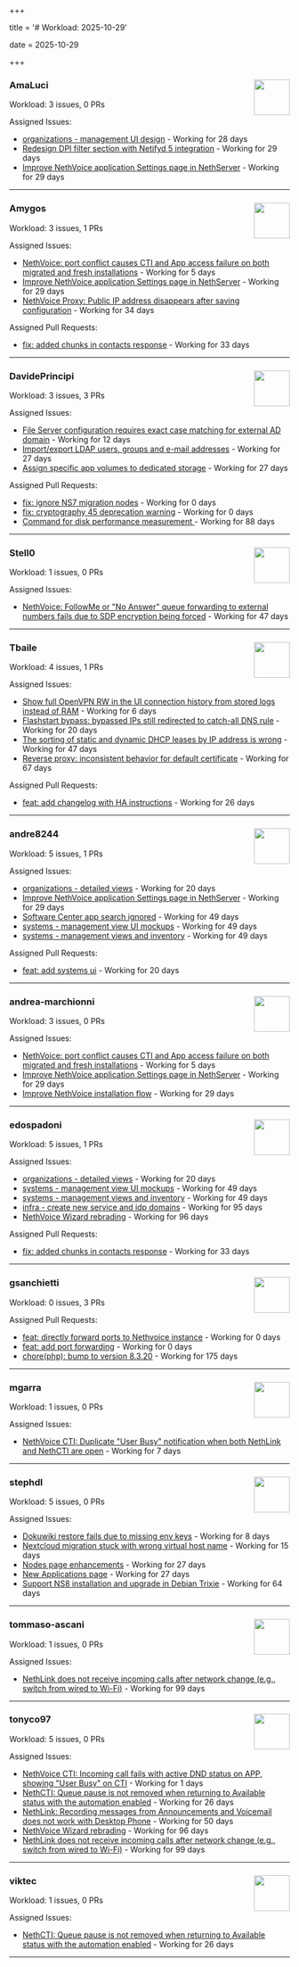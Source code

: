 +++

title = '# Workload: 2025-10-29'

date = 2025-10-29

+++

### AmaLuci <img src='https://avatars.githubusercontent.com/u/166636295?v=4&s=64' width='64' height='64' style='float:right;' /> ###
Workload: 3 issues, 0 PRs


Assigned Issues:
- [organizations - management UI design](https://github.com/NethServer/my/issues/24) - Working for 28 days
- [Redesign DPI filter section with Netifyd 5 integration](https://github.com/NethServer/dev/issues/7662) - Working for 29 days
- [Improve NethVoice application Settings page in NethServer](https://github.com/NethServer/dev/issues/7660) - Working for 29 days
---

### Amygos <img src='https://avatars.githubusercontent.com/u/510232?v=4&s=64' width='64' height='64' style='float:right;' /> ###
Workload: 3 issues, 1 PRs


Assigned Issues:
- [NethVoice: port conflict causes CTI and App access failure on both migrated and fresh installations](https://github.com/NethServer/dev/issues/7695) - Working for 5 days
- [Improve NethVoice application Settings page in NethServer](https://github.com/NethServer/dev/issues/7660) - Working for 29 days
- [NethVoice Proxy: Public IP address disappears after saving configuration](https://github.com/NethServer/dev/issues/7653) - Working for 34 days

Assigned Pull Requests:
- [fix: added chunks in contacts response](https://github.com/nethesis/ctiapp-authproxy/pull/14) - Working for 33 days
---

### DavidePrincipi <img src='https://avatars.githubusercontent.com/u/2920838?v=4&s=64' width='64' height='64' style='float:right;' /> ###
Workload: 3 issues, 3 PRs


Assigned Issues:
- [File Server configuration requires exact case matching for external AD domain](https://github.com/NethServer/dev/issues/7682) - Working for 12 days
- [Import/export LDAP users, groups and e-mail addresses](https://github.com/NethServer/dev/issues/7666) - Working for 27 days
- [Assign specific app volumes to dedicated storage](https://github.com/NethServer/dev/issues/7665) - Working for 27 days

Assigned Pull Requests:
- [fix: ignore NS7 migration nodes](https://github.com/NethServer/ns8-metrics/pull/38) - Working for 0 days
- [fix: cryptography 45 deprecation warning](https://github.com/NethServer/ns8-traefik/pull/120) - Working for 0 days
- [Command for disk performance measurement ](https://github.com/NethServer/ns8-core/pull/915) - Working for 88 days
---

### Stell0 <img src='https://avatars.githubusercontent.com/u/4547897?v=4&s=64' width='64' height='64' style='float:right;' /> ###
Workload: 1 issues, 0 PRs


Assigned Issues:
- [NethVoice: FollowMe or "No Answer" queue forwarding to external numbers fails due to SDP encryption being forced](https://github.com/NethServer/dev/issues/7627) - Working for 47 days
---

### Tbaile <img src='https://avatars.githubusercontent.com/u/8052641?v=4&s=64' width='64' height='64' style='float:right;' /> ###
Workload: 4 issues, 1 PRs


Assigned Issues:
- [Show full OpenVPN RW in the UI connection history from stored logs instead of RAM](https://github.com/NethServer/nethsecurity/issues/1404) - Working for 6 days
- [Flashstart bypass: bypassed IPs still redirected to catch-all DNS rule](https://github.com/NethServer/nethsecurity/issues/1393) - Working for 20 days
- [The sorting of static and dynamic DHCP leases by IP address is wrong](https://github.com/NethServer/nethsecurity/issues/1368) - Working for 47 days
- [Reverse proxy: inconsistent behavior for default certificate](https://github.com/NethServer/nethsecurity/issues/1354) - Working for 67 days

Assigned Pull Requests:
- [feat: add changelog with HA instructions](https://github.com/NethServer/nethsecurity-docs/pull/209) - Working for 26 days
---

### andre8244 <img src='https://avatars.githubusercontent.com/u/4612169?v=4&s=64' width='64' height='64' style='float:right;' /> ###
Workload: 5 issues, 1 PRs


Assigned Issues:
- [organizations - detailed views](https://github.com/NethServer/my/issues/25) - Working for 20 days
- [Improve NethVoice application Settings page in NethServer](https://github.com/NethServer/dev/issues/7660) - Working for 29 days
- [Software Center app search ignored](https://github.com/NethServer/dev/issues/7620) - Working for 49 days
- [systems - management view UI mockups](https://github.com/NethServer/my/issues/23) - Working for 49 days
- [systems - management views and inventory](https://github.com/NethServer/my/issues/22) - Working for 49 days

Assigned Pull Requests:
- [feat: add systems ui](https://github.com/NethServer/my/pull/26) - Working for 20 days
---

### andrea-marchionni <img src='https://avatars.githubusercontent.com/u/6448460?v=4&s=64' width='64' height='64' style='float:right;' /> ###
Workload: 3 issues, 0 PRs


Assigned Issues:
- [NethVoice: port conflict causes CTI and App access failure on both migrated and fresh installations](https://github.com/NethServer/dev/issues/7695) - Working for 5 days
- [Improve NethVoice application Settings page in NethServer](https://github.com/NethServer/dev/issues/7660) - Working for 29 days
- [Improve NethVoice installation flow](https://github.com/NethServer/dev/issues/7659) - Working for 29 days
---

### edospadoni <img src='https://avatars.githubusercontent.com/u/6152486?v=4&s=64' width='64' height='64' style='float:right;' /> ###
Workload: 5 issues, 1 PRs


Assigned Issues:
- [organizations - detailed views](https://github.com/NethServer/my/issues/25) - Working for 20 days
- [systems - management view UI mockups](https://github.com/NethServer/my/issues/23) - Working for 49 days
- [systems - management views and inventory](https://github.com/NethServer/my/issues/22) - Working for 49 days
- [infra - create new service and idp domains](https://github.com/NethServer/my/issues/9) - Working for 95 days
- [NethVoice Wizard rebrading](https://github.com/NethServer/dev/issues/7571) - Working for 96 days

Assigned Pull Requests:
- [fix: added chunks in contacts response](https://github.com/nethesis/ctiapp-authproxy/pull/14) - Working for 33 days
---

### gsanchietti <img src='https://avatars.githubusercontent.com/u/804596?v=4&s=64' width='64' height='64' style='float:right;' /> ###
Workload: 0 issues, 3 PRs


Assigned Pull Requests:
- [feat: directly forward ports to Nethvoice instance](https://github.com/nethesis/ns8-nethvoice-proxy/pull/93) - Working for 0 days
- [feat: add port forwarding](https://github.com/NethServer/ns8-core/pull/971) - Working for 0 days
- [chore(php): bump to version 8.3.20](https://github.com/NethServer/ns8-webtop/pull/120) - Working for 175 days
---

### mgarra <img src='https://avatars.githubusercontent.com/u/175953247?v=4&s=64' width='64' height='64' style='float:right;' /> ###
Workload: 1 issues, 0 PRs


Assigned Issues:
- [NethVoice CTI: Duplicate "User Busy" notification when both NethLink and NethCTI are open](https://github.com/NethServer/dev/issues/7686) - Working for 7 days
---

### stephdl <img src='https://avatars.githubusercontent.com/u/3164851?v=4&s=64' width='64' height='64' style='float:right;' /> ###
Workload: 5 issues, 0 PRs


Assigned Issues:
- [Dokuwiki restore fails due to missing env keys](https://github.com/NethServer/dev/issues/7685) - Working for 8 days
- [Nextcloud migration stuck with wrong virtual host name](https://github.com/NethServer/dev/issues/7681) - Working for 15 days
- [Nodes page enhancements](https://github.com/NethServer/dev/issues/7664) - Working for 27 days
- [New Applications page](https://github.com/NethServer/dev/issues/7663) - Working for 27 days
- [Support NS8 installation and upgrade in Debian Trixie](https://github.com/NethServer/dev/issues/7608) - Working for 64 days
---

### tommaso-ascani <img src='https://avatars.githubusercontent.com/u/31596042?v=4&s=64' width='64' height='64' style='float:right;' /> ###
Workload: 1 issues, 0 PRs


Assigned Issues:
- [NethLink does not receive incoming calls after network change (e.g., switch from wired to Wi-Fi)](https://github.com/NethServer/dev/issues/7561) - Working for 99 days
---

### tonyco97 <img src='https://avatars.githubusercontent.com/u/36625268?v=4&s=64' width='64' height='64' style='float:right;' /> ###
Workload: 5 issues, 0 PRs


Assigned Issues:
- [NethVoice CTI: Incoming call fails with active DND status on APP, showing "User Busy" on CTI](https://github.com/NethServer/dev/issues/7697) - Working for 1 days
- [NethCTI: Queue pause is not removed when returning to Available status with the automation enabled](https://github.com/NethServer/dev/issues/7671) - Working for 26 days
- [NethLink: Recording messages from Announcements and Voicemail does not work with Desktop Phone](https://github.com/NethServer/dev/issues/7619) - Working for 50 days
- [NethVoice Wizard rebrading](https://github.com/NethServer/dev/issues/7571) - Working for 96 days
- [NethLink does not receive incoming calls after network change (e.g., switch from wired to Wi-Fi)](https://github.com/NethServer/dev/issues/7561) - Working for 99 days
---

### viktec <img src='https://avatars.githubusercontent.com/u/48328088?v=4&s=64' width='64' height='64' style='float:right;' /> ###
Workload: 1 issues, 0 PRs


Assigned Issues:
- [NethCTI: Queue pause is not removed when returning to Available status with the automation enabled](https://github.com/NethServer/dev/issues/7671) - Working for 26 days
---

